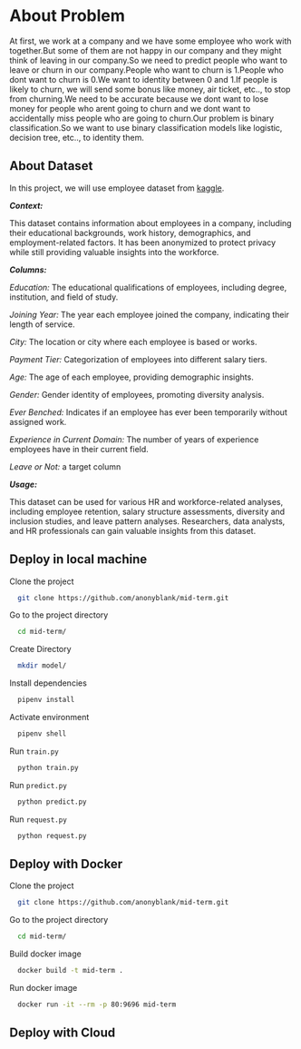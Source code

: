 # About Problem

At first, we work at a company and we have some employee who work with together.But some of them are not happy in our company and they might think of leaving in our company.So we need to predict people who want to leave or churn in our company.People who want to churn is 1.People who dont want to churn is 0.We want to identity between 0 and 1.If people is likely to churn, we will send some bonus like money, air ticket, etc.., to stop from churning.We need to be accurate because we dont want to lose money for people who arent going to churn and we dont want to accidentally miss people who are going to churn.Our problem is binary classification.So we want to use binary classification models like logistic, decision tree, etc.., to identity them.

## About Dataset

In this project, we will use employee dataset from [kaggle](https://www.kaggle.com/datasets/tawfikelmetwally/employee-dataset).

**_Context:_**

This dataset contains information about employees in a company, including their educational backgrounds, work history, demographics, and employment-related factors. It has been anonymized to protect privacy while still providing valuable insights into the workforce.

**_Columns:_**

_Education:_ The educational qualifications of employees, including degree, institution, and field of study.

_Joining Year:_ The year each employee joined the company, indicating their length of service.

_City:_ The location or city where each employee is based or works.

_Payment Tier:_ Categorization of employees into different salary tiers.

_Age:_ The age of each employee, providing demographic insights.

_Gender:_ Gender identity of employees, promoting diversity analysis.

_Ever Benched:_ Indicates if an employee has ever been temporarily without assigned work.

_Experience in Current Domain:_ The number of years of experience employees have in their current field.

_Leave or Not:_ a target column

**_Usage:_**

This dataset can be used for various HR and workforce-related analyses, including employee retention, salary structure assessments, diversity and inclusion studies, and leave pattern analyses. Researchers, data analysts, and HR professionals can gain valuable insights from this dataset.

## Deploy in local machine

Clone the project

```bash
  git clone https://github.com/anonyblank/mid-term.git
```

Go to the project directory

```bash
  cd mid-term/
```

Create Directory

```bash
  mkdir model/
```

Install dependencies

```bash
  pipenv install
```

Activate environment

```bash
  pipenv shell
```

Run `train.py`

```bash
  python train.py
```

Run `predict.py`

```bash
  python predict.py
```

Run `request.py`

```bash
  python request.py
```

## Deploy with Docker

Clone the project

```bash
  git clone https://github.com/anonyblank/mid-term.git
```

Go to the project directory

```bash
  cd mid-term/
```

Build docker image

```bash
  docker build -t mid-term .
```

Run docker image

```bash
  docker run -it --rm -p 80:9696 mid-term
```

## Deploy with Cloud
